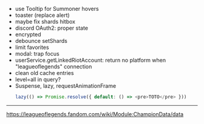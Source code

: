 - use Tooltip for Summoner hovers
- toaster (replace alert)
- maybe fix shards hitbox
- discord OAuth2: proper state
- encrypted
- debounce setShards
- limit favorites
- modal: trap focus
- userService.getLinkedRiotAccount: return no platform when "leagueoflegends" connection
- clean old cache entries
- level=all in query?
- Suspense, lazy, requestAnimationFrame
  ```ts
  lazy(() => Promise.resolve({ default: () => <pre>TOTO</pre> }))
  ```

---

https://leagueoflegends.fandom.com/wiki/Module:ChampionData/data
